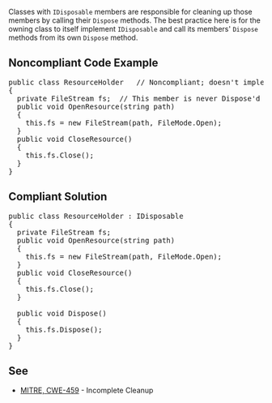 Classes with `IDisposable` members are responsible for cleaning up those members by calling their `Dispose` methods. The best
practice here is for the owning class to itself implement `IDisposable` and call its members' `Dispose` methods from its own
`Dispose` method.

## Noncompliant Code Example

<pre>
public class ResourceHolder   // Noncompliant; doesn't implement IDisposable
{
  private FileStream fs;  // This member is never Dispose'd
  public void OpenResource(string path)
  {
    this.fs = new FileStream(path, FileMode.Open);
  }
  public void CloseResource()
  {
    this.fs.Close();
  }
}
</pre>

## Compliant Solution

<pre>
public class ResourceHolder : IDisposable
{
&nbsp;&nbsp;private FileStream fs;
&nbsp;&nbsp;public void OpenResource(string path)
&nbsp;&nbsp;{
&nbsp;&nbsp;&nbsp;&nbsp;this.fs = new FileStream(path, FileMode.Open);
&nbsp;&nbsp;}
&nbsp;&nbsp;public void CloseResource()
&nbsp;&nbsp;{
&nbsp;&nbsp;&nbsp;&nbsp;this.fs.Close();
&nbsp;&nbsp;}

&nbsp;&nbsp;public void Dispose()
&nbsp;&nbsp;{
&nbsp;&nbsp;&nbsp;&nbsp;this.fs.Dispose();
&nbsp;&nbsp;}
}
</pre>

## See

*   [MITRE, CWE-459](http://cwe.mitre.org/data/definitions/459.html) - Incomplete Cleanup